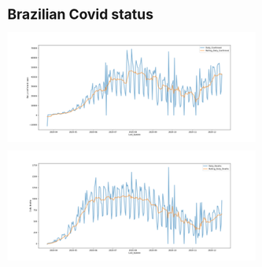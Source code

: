 # Brazilian Covid status



![Daily confirmed cases](daily_confirmed_cases.png?raw=true "daily confirmed cases")

![Daily confirmed deaths](daily_deaths.png?raw=true "daily confirmed deaths")



